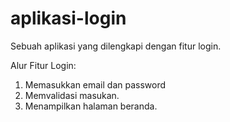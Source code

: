 # aplikasi-login

Sebuah aplikasi yang dilengkapi dengan fitur login.

Alur Fitur Login:
1. Memasukkan email dan password
2. Memvalidasi masukan.
3. Menampilkan halaman beranda.
